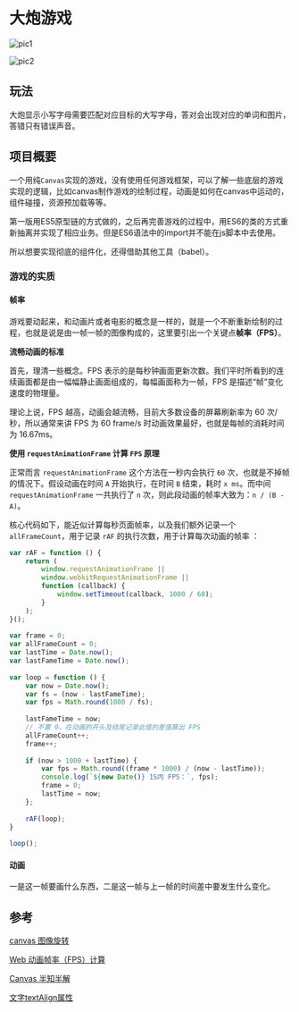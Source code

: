 # 大炮游戏

![pic1](http://obd9ssud2.bkt.clouddn.com/canvasGame/1.png)

![pic2](http://obd9ssud2.bkt.clouddn.com/canvasGame/2.png)


## 玩法

大炮显示小写字母需要匹配对应目标的大写字母，答对会出现对应的单词和图片，答错只有错误声音。

## 项目概要

一个用纯`Canvas`实现的游戏，没有使用任何游戏框架，可以了解一些底层的游戏实现的逻辑，比如canvas制作游戏的绘制过程，动画是如何在canvas中运动的，组件碰撞，资源预加载等等。

第一版用ES5原型链的方式做的，之后再完善游戏的过程中，用ES6的类的方式重新抽离并实现了相应业务。但是ES6语法中的import并不能在js脚本中去使用。

所以想要实现彻底的组件化，还得借助其他工具（babel）。

### 游戏的实质

#### 帧率

游戏要动起来，和动画片或者电影的概念是一样的，就是一个不断重新绘制的过程，也就是说是由一帧一帧的图像构成的，这里要引出一个关键点**帧率（FPS）**。

**流畅动画的标准**

首先，理清一些概念。FPS 表示的是每秒钟画面更新次数。我们平时所看到的连续画面都是由一幅幅静止画面组成的，每幅画面称为一帧，FPS 是描述“帧”变化速度的物理量。

理论上说，FPS 越高，动画会越流畅，目前大多数设备的屏幕刷新率为 60 次/秒，所以通常来讲 FPS 为 60 frame/s 时动画效果最好，也就是每帧的消耗时间为 16.67ms。

**使用 `requestAnimationFrame` 计算 `FPS` 原理**

正常而言 `requestAnimationFrame` 这个方法在一秒内会执行 `60` 次，也就是不掉帧的情况下。假设动画在时间 `A` 开始执行，在时间 `B` 结束，耗时 `x ms`。而中间 `requestAnimationFrame` 一共执行了 `n` 次，则此段动画的帧率大致为：`n / (B - A)`。

核心代码如下，能近似计算每秒页面帧率，以及我们额外记录一个 `allFrameCount`，用于记录 `rAF` 的执行次数，用于计算每次动画的帧率 ：

```js
var rAF = function () {
    return (
        window.requestAnimationFrame ||
        window.webkitRequestAnimationFrame ||
        function (callback) {
            window.setTimeout(callback, 1000 / 60);
        }
    );
}();
  
var frame = 0;
var allFrameCount = 0;
var lastTime = Date.now();
var lastFameTime = Date.now();
  
var loop = function () {
    var now = Date.now();
    var fs = (now - lastFameTime);
    var fps = Math.round(1000 / fs);
  
    lastFameTime = now;
    // 不置 0，在动画的开头及结尾记录此值的差值算出 FPS
    allFrameCount++;
    frame++;
  
    if (now > 1000 + lastTime) {
        var fps = Math.round((frame * 1000) / (now - lastTime));
        console.log(`${new Date()} 1S内 FPS：`, fps);
        frame = 0;
        lastTime = now;
    };
  
    rAF(loop);
}
 
loop();
```

#### 动画

一是这一帧要画什么东西，二是这一帧与上一帧的时间差中要发生什么变化。


## 参考

[canvas 图像旋转](https://aotu.io/notes/2017/05/25/canvas-img-rotate-and-flip/index.html)

[Web 动画帧率（FPS）计算](https://www.cnblogs.com/coco1s/p/8029582.html)

[Canvas 半知半解](https://www.kancloud.cn/dennis/canvas/340110)

[文字textAlign属性](http://www.w3school.com.cn/html5/canvas_textalign.asp)
